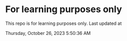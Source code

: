 # For learning purposes only
This repo is for learning purposes only.
Last updated at

Thursday, October 26, 2023 5:50:36 AM

